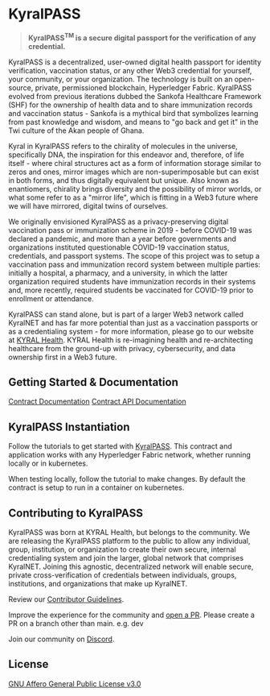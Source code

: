 # KyralPASS<sup>

> **KyralPASS<sup>TM</sup> is a secure digital passport for the verification of any credential.**

KyralPASS is a decentralized, user-owned digital health passport for identity verification, vaccination status, or any other Web3 credential for yourself, your community, or your organization. The technology is built on an open-source, private, permissioned blockchain, Hyperledger Fabric. KyralPASS evolved from previous iterations dubbed the Sankofa Healthcare Framework (SHF) for the ownership of health data and to share immunization records and vaccination status - Sankofa is a mythical bird that symbolizes learning from past knowledge and wisdom, and means to "go back and get it" in the Twi culture of the Akan people of Ghana.

Kyral in KyralPASS refers to the chirality of molecules in the universe, specifically DNA, the inspiration for this endeavor and, therefore, of life itself - where chiral structures act as a form of information storage similar to zeros and ones, mirror images which are non-superimposable but can exist in both forms, and thus digitally equivalent but unique. Also known as enantiomers, chirality brings diversity and the possibility of mirror worlds, or what some refer to as a "mirror life", which is fitting in a Web3 future where we will have mirrored, digital twins of ourselves.

We originally envisioned KyralPASS as a privacy-preserving digital vaccination pass or immunization scheme in 2019 - before COVID-19 was declared a pandemic, and more than a year before governments and organizations instituted questionable COVID-19 vaccination status, credentials, and passport systems. The scope of this project was to setup a vaccination pass and immunization record system between multiple parties: initially a hospital, a pharmacy, and a university, in which the latter organization required students have immunization records in their systems and, more recently, required students be vaccinated for COVID-19 prior to enrollment or attendance.

KyralPASS can stand alone, but is part of a larger Web3 network called KyralNET and has far more potential than just as a vaccination passports or as a credentialing system - for more information, please go to our website at [KYRAL Health](https://kyralhealth.com). KYRAL Health is re-imagining health and re-architecting healthcare from the ground-up with privacy, cybersecurity, and data ownership first in a Web3 future.


## Getting Started & Documentation

[Contract Documentation](https://github.com/KYRAL-Health/KyralPASS/tree/main/contract)
[Contract API Documentation](https://github.com/KYRAL-Health/KyralPASS/tree/main/contract-app)


## KyralPASS Instantiation

Follow the tutorials to get started with [KyralPASS](https://github.com/KYRAL-Health/KyralPASS/tree/main/contract-app). This contract and application works with any Hyperledger Fabric network, whether running locally or in kubernetes.

When testing locally, follow the tutorial to make changes. By default the contract is setup to run in a container on kubernetes.


## Contributing to KyralPASS

KyralPASS was born at KYRAL Health, but belongs to the community. We are releasing the KyralPASS platform to the public to allow any individual, group, institution, or organization to create their own secure, internal credentialing system and join the larger, global network that comprises KyralNET. Joining this agnostic, decentralized network will enable secure, private cross-verification of credentials between individuals, groups, institutions, and organizations that make up KyralNET.

Review our [Contributor Guidelines](./CONTRIBUTING.md).

Improve the experience for the community and [open a PR](https://github.com/KYRAL-Health/KyralPASS/pulls). Please create a PR on a branch other than main. e.g. dev

Join our community on [Discord](https://discord.gg/RHSSuraTVP).


## License

[GNU Affero General Public License v3.0](./LICENSE)

